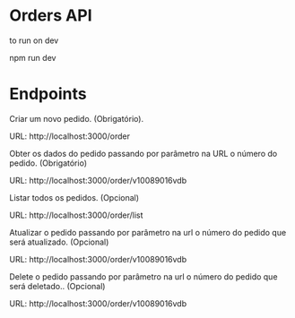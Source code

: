 # Orders API

to run on dev

npm run dev

# Endpoints
Criar um novo pedido. (Obrigatório).

URL: http://localhost:3000/order

Obter os dados do pedido passando por parâmetro na URL o número do pedido. (Obrigatório)

URL: http://localhost:3000/order/v10089016vdb

Listar todos os pedidos. (Opcional)

URL: http://localhost:3000/order/list

Atualizar o pedido passando por parâmetro na url o número do pedido que será atualizado. (Opcional)

URL: http://localhost:3000/order/v10089016vdb

Delete o pedido passando por parâmetro na url o número do pedido que será deletado.. (Opcional)

URL: http://localhost:3000/order/v10089016vdb
